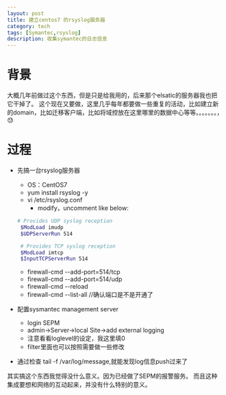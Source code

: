 ```yaml
---
layout: post
title: 建立centos7 的rsyslog服务器
category: tech
tags: [Symantec,rsyslog]
description: 收集symantec的日志信息
---
```


# 背景

大概几年前做过这个东西，但是只是给我用的，后来那个elsatic的服务器我也把它干掉了。
这个现在又要做，这里几乎每年都要做一些重复的活动，比如建立新的domain，比如迁移客户端，比如将域控放在这里哪里的数据中心等等。。。。。。。，😓

# 过程

- 先搞一台rsyslog服务器
  - OS：CentOS7
  - yum install rsyslog -y
  - vi /etc/rsyslog.conf
    - modify，uncomment like below:
   ```bash
   # Provides UDP syslog reception
    $ModLoad imudp
    $UDPServerRun 514

    # Provides TCP syslog reception
    $ModLoad imtcp
    $InputTCPServerRun 514
    ```
  - firewall-cmd --add-port=514/tcp
  - firewall-cmd --add-port=514/udp
  - firewall-cmd --reload
  - firewall-cmd --list-all //确认端口是不是开通了
- 配置sysmantec management server
  - login SEPM
  - admin->Server->local Site->add external logging
  - 注意看看loglevel的设定，我这里填0
  - filter里面也可以按照需要做一些修改

- 通过检查 tail -f /var/log/message,就能发现log信息push过来了

其实搞这个东西我觉得没什么意义。因为已经做了SEPM的报警服务。
而且这种集成要想和网络的互动起来，并没有什么特别的意义。
